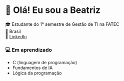 # 👋 Olá! Eu sou a Beatriz

🎓 Estudante do 1° semestre de Gestão de TI na FATEC  
📍 Brasil  
🔗 [LinkedIn](www.linkedin.com/in/bybeamachado)


### 💻 Em aprendizado

- C (linguagem de programação)
- Fundamentos de IA
- Lógica da programação



